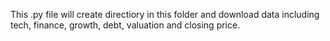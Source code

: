 This .py file will create directiory in this folder and download data including tech, finance, growth, debt, valuation and closing price.